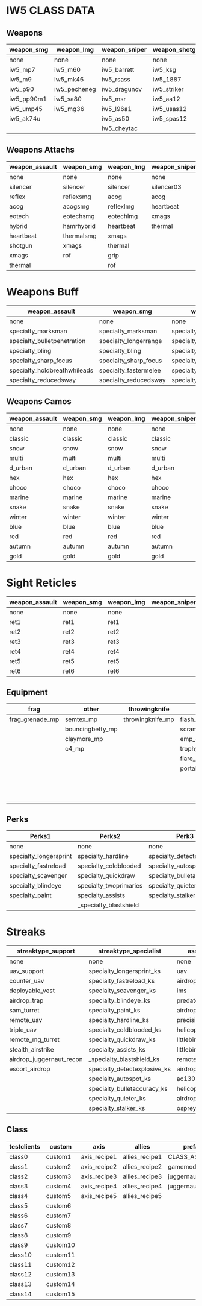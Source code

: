 # IW5 CLASS DATA

## Weapons

| weapon_smg | weapon_lmg   | weapon_sniper | weapon_shotgun | weapon_riot | weapon_machine_pistol | weapon_pistol   | weapon_projectile |
|------------|--------------|---------------|----------------|-------------|-----------------------|-----------------|-------------------|
| none       | none         | none          | none           | none        | none                  | none            | none              |
| iw5_mp7    | iw5_m60      | iw5_barrett   | iw5_ksg        | riotshield  | iw5_g18               | iw5_44magnum    | m320              |
| iw5_m9     | iw5_mk46     | iw5_rsass     | iw5_1887       |             | iw5_fmg9              | iw5_usp45       | rpg               |
| iw5_p90    | iw5_pecheneg | iw5_dragunov  | iw5_striker    |             | iw5_mp9               | iw5_deserteagle | iw5_smaw          |
| iw5_pp90m1 | iw5_sa80     | iw5_msr       | iw5_aa12       |             | iw5_skorpion          | iw5_mp412       | stinger           |
| iw5_ump45  | iw5_mg36     | iw5_l96a1     | iw5_usas12     |             |                       | iw5_p99         | xm25              |
| iw5_ak74u  |              | iw5_as50      | iw5_spas12     |             |                       | iw5_fnfiveseven | javelin           |
|            |              | iw5_cheytac   |                |             |                       |                 |                   |

## Weapons Attachs

| weapon_assault | weapon_smg | weapon_lmg | weapon_sniper | weapon_shotgun | weapon_riot | weapon_machine_pistol | weapon_pistol | weapon_projectile |   | m320       | rof        | gl      | gp25     | scopevz         |
|----------------|------------|------------|---------------|----------------|-------------|-----------------------|---------------|-------------------|---|------------|------------|---------|----------|-----------------|
| none           | none       | none       | none          | none           | none        | none                  | none          | none              |   | iw5_acr    | iw5_type95 | iw5_m4  | iw5_ak47 | barrettscopevz  |
| silencer       | silencer   | silencer   | silencer03    | silencer03     |             | silencer02            | silencer02    | silencer02        |   | iw5_type95 | iw5_m16    | iw5_m16 |          | msrscopevz      |
| reflex         | reflexsmg  | acog       | acog          | reflex         |             | reflexsmg             | xmags         | xmags             |   | iw5_g36c   | iw5_mk14   |         |          | rsassscopevz    |
| acog           | acogsmg    | reflexlmg  | heartbeat     | eotech         |             | xmags                 | akimbo        | akimbo            |   | iw5_scar   |            |         |          | dragunovscopevz |
| eotech         | eotechsmg  | eotechlmg  | xmags         | xmags          |             | akimbo                | tactical      | tactical          |   | iw5_fad    |            |         |          | as50scopevz     |
| hybrid         | hamrhybrid | heartbeat  | thermal       | grip           |             |                       |               |                   |   | iw5_cm901  |            |         |          | l96a1scopevz    |
| heartbeat      | thermalsmg | xmags      |               |                |             |                       |               |                   |   |            |            |         |          | cheytacscopevz  |
| shotgun        | xmags      | thermal    |               |                |             |                       |               |                   |   |            |            |         |          |                 |
| xmags          | rof        | grip       |               |                |             |                       |               |                   |   |            |            |         |          |                 |
| thermal        |            | rof        |               |                |             |                       |               |                   |   |            |            |         |          |                 |

# Weapons Buff

| weapon_assault               | weapon_smg            | weapon_lmg                  | weapon_sniper               | weapon_shotgun        | weapon_riot           | weapon_machine_pistol | weapon_pistol | weapon_projectile |
|------------------------------|-----------------------|-----------------------------|-----------------------------|-----------------------|-----------------------|-----------------------|---------------|-------------------|
| none                         | none                  | none                        | none                        | none                  | none                  |                       |               |                   |
| specialty_marksman           | specialty_marksman    | specialty_marksman          | specialty_marksman          | specialty_marksman    | specialty_fastermelee |                       |               |                   |
| specialty_bulletpenetration  | specialty_longerrange | specialty_bulletpenetration | specialty_bulletpenetration | specialty_sharp_focus | specialty_lightweight |                       |               |                   |
| specialty_bling              | specialty_bling       | specialty_bling             | specialty_bling             | specialty_bling       |                       |                       |               |                   |
| specialty_sharp_focus        | specialty_sharp_focus | specialty_sharp_focus       | specialty_sharp_focus       | specialty_fastermelee |                       |                       |               |                   |
| specialty_holdbreathwhileads | specialty_fastermelee | specialty_lightweight       | specialty_lightweight       | specialty_moredamage  |                       |                       |               |                   |
| specialty_reducedsway        | specialty_reducedsway | specialty_reducedsway       | specialty_reducedsway       |                       |                       |                       |               |                   |

## Weapons Camos

| weapon_assault | weapon_smg | weapon_lmg | weapon_sniper | weapon_shotgun | weapon_riot | weapon_machine_pistol | weapon_pistol | weapon_projectile |
|----------------|------------|------------|---------------|----------------|-------------|-----------------------|---------------|-------------------|
| none           | none       | none       | none          | none           |             |                       |               |                   |
| classic        | classic    | classic    | classic       | classic        |             |                       |               |                   |
| snow           | snow       | snow       | snow          | snow           |             |                       |               |                   |
| multi          | multi      | multi      | multi         | multi          |             |                       |               |                   |
| d_urban        | d_urban    | d_urban    | d_urban       | d_urban        |             |                       |               |                   |
| hex            | hex        | hex        | hex           | hex            |             |                       |               |                   |
| choco          | choco      | choco      | choco         | choco          |             |                       |               |                   |
| marine         | marine     | marine     | marine        | marine         |             |                       |               |                   |
| snake          | snake      | snake      | snake         | snake          |             |                       |               |                   |
| winter         | winter     | winter     | winter        | winter         |             |                       |               |                   |
| blue           | blue       | blue       | blue          | blue           |             |                       |               |                   |
| red            | red        | red        | red           | red            |             |                       |               |                   |
| autumn         | autumn     | autumn     | autumn        | autumn         |             |                       |               |                   |
| gold           | gold       | gold       | gold          | gold           |             |                       |               |                   |

# Sight Reticles

| weapon_assault | weapon_smg | weapon_lmg | weapon_sniper | weapon_shotgun | weapon_riot | weapon_machine_pistol | weapon_pistol | weapon_projectile |
|----------------|------------|------------|---------------|----------------|-------------|-----------------------|---------------|-------------------|
| none           | none       | none       |               | none           |             | none                  |               |                   |
| ret1           | ret1       | ret1       |               | ret1           |             | ret1                  |               |                   |
| ret2           | ret2       | ret2       |               | ret2           |             | ret2                  |               |                   |
| ret3           | ret3       | ret3       |               | ret3           |             | ret3                  |               |                   |
| ret4           | ret4       | ret4       |               | ret4           |             | ret4                  |               |                   |
| ret5           | ret5       | ret5       |               | ret5           |             | ret5                  |               |                   |
| ret6           | ret6       | ret6       |               | ret6           |             | ret6                  |               |                   |

## Equipment

| frag            | other            | throwingknife    | flash             | smoke                 |   | Equipment        | Offhand                     |
|-----------------|------------------|------------------|-------------------|-----------------------|---|------------------|-----------------------------|
| frag_grenade_mp | semtex_mp        | throwingknife_mp | flash_grenade_mp  | concussion_grenade_mp |   | none             | none                        |
|                 | bouncingbetty_mp |                  | scrambler_mp      | smoke_grenade_mp      |   | frag_grenade_mp  | flash_grenade_mp            |
|                 | claymore_mp      |                  | emp_grenade_mp    |                       |   | semtex_mp        | concussion_grenade_mp       |
|                 | c4_mp            |                  | trophy_mp         |                       |   | throwingknife_mp | smoke_grenade_mp            |
|                 |                  |                  | flare_mp          |                       |   | claymore_mp      | emp_grenade_mp              |
|                 |                  |                  | portable_radar_mp |                       |   | c4_mp            | trophy_mp                   |
|                 |                  |                  |                   |                       |   | bouncingbetty_mp | specialty_tacticalinsertion |
|                 |                  |                  |                   |                       |   |                  | specialty_scrambler         |
|                 |                  |                  |                   |                       |   |                  | specialty_portable_radar    |

## Perks

| Perks1                 | Perks2                 | Perk3                     |
|------------------------|------------------------|---------------------------|
| none                   | none                   | none                      |
| specialty_longersprint | specialty_hardline     | specialty_detectexplosive |
| specialty_fastreload   | specialty_coldblooded  | specialty_autospot        |
| specialty_scavenger    | specialty_quickdraw    | specialty_bulletaccuracy  |
| specialty_blindeye     | specialty_twoprimaries | specialty_quieter         |
| specialty_paint        | specialty_assists      | specialty_stalker         |
|                        | _specialty_blastshield |                           |

# Streaks
| streaktype_support       | streaktype_specialist        | assaultStreaks         |   | DeathStreak                |
|--------------------------|------------------------------|------------------------|---|----------------------------|
| none                     | none                         | none                   |   | none                       |
| uav_support              | specialty_longersprint_ks    | uav                    |   | specialty_juiced           |
| counter_uav              | specialty_fastreload_ks      | airdrop_assault        |   | specialty_grenadepulldeath |
| deployable_vest          | specialty_scavenger_ks       | ims                    |   | specialty_finalstand       |
| airdrop_trap             | specialty_blindeye_ks        | predator_missile       |   | specialty_revenge          |
| sam_turret               | specialty_paint_ks           | airdrop_sentry_minigun |   | specialty_stopping_power   |
| remote_uav               | specialty_hardline_ks        | precision_airstrike    |   | specialty_c4death          |
| triple_uav               | specialty_coldblooded_ks     | helicopter             |   | specialty_uav              |
| remote_mg_turret         | specialty_quickdraw_ks       | littlebird_flock       |   | specialty_null             |
| stealth_airstrike        | specialty_assists_ks         | littlebird_support     |   |                            |
| airdrop_juggernaut_recon | _specialty_blastshield_ks    | remote_mortar          |   |                            |
| escort_airdrop           | specialty_detectexplosive_ks | airdrop_remote_tank    |   |                            |
|                          | specialty_autospot_ks        | ac130                  |   |                            |
|                          | specialty_bulletaccuracy_ks  | helicopter_flares      |   |                            |
|                          | specialty_quieter_ks         | airdrop_juggernaut     |   |                            |
|                          | specialty_stalker_ks         | osprey_gunner          |   |                            |

## Class

| testclients | custom   | axis         | allies         | prefab           |
|-------------|----------|--------------|----------------|------------------|
| class0      | custom1  | axis_recipe1 | allies_recipe1 | CLASS_ASSAULT    |
| class1      | custom2  | axis_recipe2 | allies_recipe2 | gamemode         |
| class2      | custom3  | axis_recipe3 | allies_recipe3 | juggernaut       |
| class3      | custom4  | axis_recipe4 | allies_recipe4 | juggernaut_recon |
| class4      | custom5  | axis_recipe5 | allies_recipe5 |                  |
| class5      | custom6  |              |                |                  |
| class6      | custom7  |              |                |                  |
| class7      | custom8  |              |                |                  |
| class8      | custom9  |              |                |                  |
| class9      | custom10 |              |                |                  |
| class10     | custom11 |              |                |                  |
| class11     | custom12 |              |                |                  |
| class12     | custom13 |              |                |                  |
| class13     | custom14 |              |                |                  |
| class14     | custom15 |              |                |                  |
